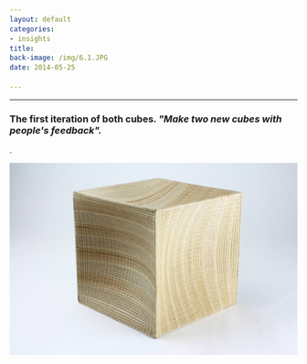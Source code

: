 ```yaml
---
layout: default
categories:
- insights
title: 
back-image: /img/6.1.JPG
date: 2014-05-25

---
```


<hr/>

<h3 class="col-md-8 col-md-offset-2 vcenter">The first iteration of both cubes. <em>"Make two new cubes with people's feedback".</em></h3>

<p class="col-md-10 col-md-offset-1 justify"> .</p>

<p class="col-md-8 col-md-offset-2"><img class="img-responsive" src="/img/7.1.JPG" alt="Plywood Vortex"/></p>

